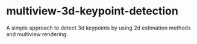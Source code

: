 # multiview-3d-keypoint-detection
A simple approach to detect 3d keypoints by using 2d estimation methods and multiview rendering.
